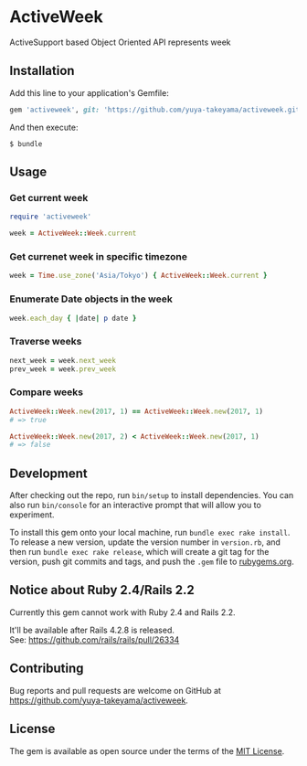 # ActiveWeek

ActiveSupport based Object Oriented API represents week

## Installation

Add this line to your application's Gemfile:

```ruby
gem 'activeweek', git: 'https://github.com/yuya-takeyama/activeweek.git'
```

And then execute:

    $ bundle

## Usage

### Get current week

```rb
require 'activeweek'

week = ActiveWeek::Week.current
```

### Get currenet week in specific timezone

```rb
week = Time.use_zone('Asia/Tokyo') { ActiveWeek::Week.current }
```

### Enumerate Date objects in the week

```rb
week.each_day { |date| p date }
```

### Traverse weeks

```rb
next_week = week.next_week
prev_week = week.prev_week
```

### Compare weeks

```rb
ActiveWeek::Week.new(2017, 1) == ActiveWeek::Week.new(2017, 1)
# => true

ActiveWeek::Week.new(2017, 2) < ActiveWeek::Week.new(2017, 1)
# => false
```

## Development

After checking out the repo, run `bin/setup` to install dependencies. You can also run `bin/console` for an interactive prompt that will allow you to experiment.

To install this gem onto your local machine, run `bundle exec rake install`. To release a new version, update the version number in `version.rb`, and then run `bundle exec rake release`, which will create a git tag for the version, push git commits and tags, and push the `.gem` file to [rubygems.org](https://rubygems.org).

## Notice about Ruby 2.4/Rails 2.2

Currently this gem cannot work with Ruby 2.4 and Rails 2.2.

It'll be available after Rails 4.2.8 is released.  
See: https://github.com/rails/rails/pull/26334

## Contributing

Bug reports and pull requests are welcome on GitHub at https://github.com/yuya-takeyama/activeweek.

## License

The gem is available as open source under the terms of the [MIT License](http://opensource.org/licenses/MIT).
